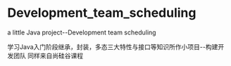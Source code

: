# Development_team_scheduling
a little Java project--Development team scheduling

学习Java入门阶段继承，封装，多态三大特性与接口等知识所作小项目--构建开发团队
同样来自尚硅谷课程
